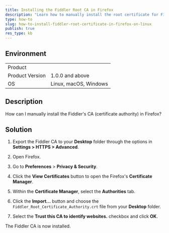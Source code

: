 ```yaml
---
title: Installing the Fiddler Root CA in Firefox
description: "Learn how to manually install the root certificate for Fiddler Everywhere  in Firefox."
type: how-to
slug: how-to-install-fiddler-root-certificate-in-firefox-on-linux
publish: true
res_type: kb
---
```



## Environment

|   |   |
|---|---|
| Product   |
| Product Version | 1.0.0 and above  |
| OS | Linux, macOS, Windows |

## Description

How can I manually install the Fiddler's CA (certificate authority) in Firefox?

## Solution

1. Export the Fiddler CA to your **Desktop** folder through the options in **Settings > HTTPS > Advanced**.

1. Open Firefox.

1. Go to **Preferences** > **Privacy & Security**.

1. Click the **View Certificates** button to open the Firefox's **Certificate Manager**.

1. Within the **Certificate Manager**, select the **Authorities** tab.

1. Click the **Import...** button and choose the `Fiddler_Root_Certificate_Authority.crt` file from your **Desktop** folder.

1. Select the **Trust this CA to identify websites.** checkbox and click **OK**.

The Fiddler CA is now installed.
